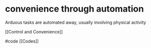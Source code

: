 # convenience through automation
Arduous tasks are automated away, usually involving physical activity 

[[Control and Convenience]]

#code [[Codes]]
